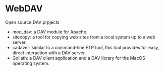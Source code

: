 # WebDAV

Open source DAV prpjects
  * mod_dav: a DAV module for Apache.
  * sitecopy: a tool for copying web sites from a local system up to a web server.
  * cadaver: similar to a command-line FTP tool, this tool provides for easy, direct interaction with a DAV server.
  * Goliath: a DAV client application and a DAV library for the MacOS operating system.